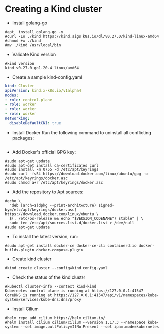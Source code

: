 # Creating a Kind cluster

- Install golang-go

```
#apt  install golang-go -y
#curl -Lo ./kind https://kind.sigs.k8s.io/dl/v0.27.0/kind-linux-amd64
#chmod +x ./kind
#mv ./kind /usr/local/bin
```

- Validate Kind version
```
#kind version
kind v0.27.0 go1.20.4 linux/amd64
```

- Create a sample kind-config.yaml
```yaml
kind: Cluster
apiVersion: kind.x-k8s.io/v1alpha4
nodes:
- role: control-plane
- role: worker
- role: worker
- role: worker
networking:
  disableDefaultCNI: true
```

- Install Docker
Run the following command to uninstall all conflicting packages:
```for pkg in docker.io docker-doc docker-compose docker-compose-v2 podman-docker containerd runc; do sudo apt-get remove $pkg; done
```

- Add Docker's official GPG key:
```
#sudo apt-get update
#sudo apt-get install ca-certificates curl
#sudo install -m 0755 -d /etc/apt/keyrings
#sudo curl -fsSL https://download.docker.com/linux/ubuntu/gpg -o /etc/apt/keyrings/docker.asc
#sudo chmod a+r /etc/apt/keyrings/docker.asc
```

- Add the repository to Apt sources:
```
#echo \
  "deb [arch=$(dpkg --print-architecture) signed-by=/etc/apt/keyrings/docker.asc] https://download.docker.com/linux/ubuntu \
  $(. /etc/os-release && echo "$VERSION_CODENAME") stable" | \
  sudo tee /etc/apt/sources.list.d/docker.list > /dev/null
#sudo apt-get update
```

- To install the latest version, run:
```
#sudo apt-get install docker-ce docker-ce-cli containerd.io docker-buildx-plugin docker-compose-plugin
```

- Create kind cluster
```
#kind create cluster --config=kind-config.yaml
```

- Check the status of the kind cluster
```
#kubectl cluster-info --context kind-kind
Kubernetes control plane is running at https://127.0.0.1:41547
CoreDNS is running at https://127.0.0.1:41547/api/v1/namespaces/kube-system/services/kube-dns:dns/proxy
```

- Install Cilium
```
#helm repo add cilium https://helm.cilium.io/
#helm install cilium cilium/cilium --version 1.17.3 --namespace kube-system --set image.pullPolicy=IfNotPresent --set ipam.mode=kubernetes
```